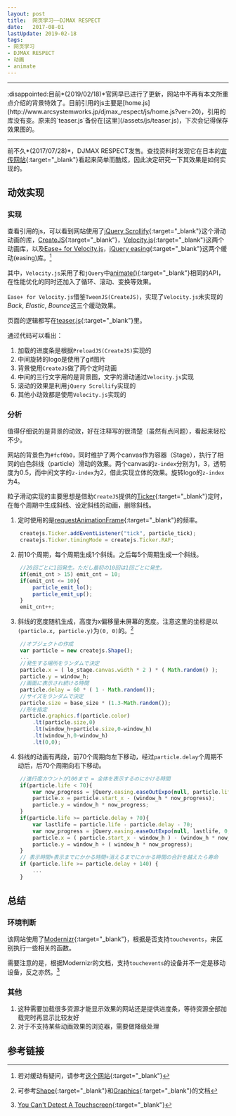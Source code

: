 ```yaml
---
layout: post
title:  网页学习——DJMAX RESPECT
date:   2017-08-01
lastUpdate: 2019-02-18
tags:
- 网页学习
- DJMAX RESPECT
- 动画
- animate
---
```


<hr>
:disappointed:目前*(2019/02/18)*官网早已进行了更新，网站中不再有本文所重点介绍的背景特效了。目前引用的js主要是[home.js](http://www.arcsystemworks.jp/djmax_respect/js/home.js?ver=20)，引用的库没有变。原来的`teaser.js`备份在[这里](/assets/js/teaser.js)，下次会记得保存效果图的。
<hr>

前不久*(2017/07/28)*，DJMAX RESPECT发售。查找资料时发现它在日本的[宣传网站](http://www.arcsystemworks.jp/djmax_respect/){:target="_blank"}看起来简单而酷炫，因此决定研究一下其效果是如何实现的。

## 动效实现

### 实现

查看引用的js，可以看到网站使用了[jQuery Scrollify](https://projects.lukehaas.me/scrollify/){:target="_blank"}这个滑动动画的库，[CreateJS](http://www.createjs.com/){:target="_blank"}，[Velocity.js](http://velocityjs.org/){:target="_blank"}这两个动画库，以及[Ease+ for Velocity.js](https://github.com/yuichiroharai/easeplus-velocity)，[jQuery easing](http://gsgd.co.uk/sandbox/jquery/easing/){:target="_blank"}这两个缓动(easing)库。[^1]

其中，`Velocity.js`采用了和`jQuery`中[animate()](http://api.jquery.com/animate/){:target="_blank"}相同的API，在性能优化的同时还加入了循环、滚动、变换等效果。

`Ease+ for Velocity.js`借鉴`TweenJS(CreateJS)`，实现了`Velocity.js`未实现的*Back*, *Elastic*, *Bounce*这三个缓动效果。

页面的逻辑都写在[teaser.js](http://www.arcsystemworks.jp/djmax_respect/js/teaser.js){:target="_blank"}里。

通过代码可以看出：
1. 加载的进度条是根据`PreloadJS(CreateJS)`实现的
2. 中间旋转的logo是使用了gif图片
3. 背景使用`CreateJS`做了两个定时动画
4. 中间的三行文字用的是背景图，文字的滑动通过`Velocity.js`实现
5. 滚动的效果是利用`jQuery Scrollify`实现的
6. 其他小动效都是使用`Velocity.js`实现的

### 分析

值得仔细说的是背景的动效，好在注释写的很清楚（虽然有点问题），看起来轻松不少。

网站的背景色为`#fcf0b0`，同时维护了两个canvas作为容器（Stage），执行了相同的白色斜线（particle）滑动的效果。两个canvas的`z-index`分别为1，3，透明度为0.5，而中间文字的`z-index`为2，借此实现立体的效果。旋转logo的`z-index`为4。

粒子滑动实现的主要思想是借助`CreateJS`提供的[Ticker](http://www.createjs.com/docs/easeljs/classes/Ticker.html){:target="_blank"}定时，在每个周期中生成斜线、设定斜线的动画，删除斜线。

1. 定时使用的是[requestAnimationFrame](https://developer.mozilla.org/en-US/docs/Web/API/window/requestAnimationFrame){:target="_blank"}的频率。
> 
```javascript
    createjs.Ticker.addEventListener("tick", particle_tick);
	createjs.Ticker.timingMode = createjs.Ticker.RAF;
```

2. 前10个周期，每个周期生成1个斜线。之后每5个周期生成一个斜线。<span></span>
>
```javascript
    //20回ごとに1回発生。ただし最初の10回は1回ごとに発生。
    if(emit_cnt > 15) emit_cnt = 10;
    if(emit_cnt <= 10){
        particle_emit_lo();
        particle_emit_up();
    }
    emit_cnt++;
```

3. 斜线的宽度随机生成，高度为x偏移量未屏幕的宽度。注意这里的坐标是以`(particle.x, particle.y)`为`(0, 0)`的。[^2]
>
```javascript
    //オブジェクトの作成
	var particle = new createjs.Shape();
    ...
    //発生する場所をランダムで決定
	particle.x = ( lo_stage.canvas.width * 2 ) * ( Math.random() );
	particle.y = window_h;
	//画面に表示され続ける時間
	particle.delay = 60 * ( 1 - Math.random());
    //サイズをランダムで決定
    particle.size = base_size * (1.3-Math.random());
    //形を指定
    particle.graphics.f(particle.color)
        .lt(particle.size,0)
        .lt(window_h+particle.size,0-window_h)
        .lt(window_h,0-window_h)
        .lt(0,0);
```

4. 斜线的动画有两段，前70个周期向左下移动，经过`particle.delay`个周期不动后，后70个周期向右下移动。
>
```javascript
    //進行度カウントが100まで = 全体を表示するのにかける時間
	if(particle.life < 70){
		var now_progress = jQuery.easing.easeOutExpo(null, particle.life, 0, 1, 69);
		particle.x = particle.start_x - (window_h * now_progress);
		particle.y = window_h * now_progress;
    }
	if(particle.life >= particle.delay + 70){
		var lastlife = particle.life - particle.delay - 70;
		var now_progress = jQuery.easing.easeOutExpo(null, lastlife, 0, 1, 69);
		particle.x = ( particle.start_x - window_h ) - (window_h * now_progress);
		particle.y = window_h + ( window_h * now_progress);
	}
    // 表示時間+表示までにかかる時間+消えるまでにかかる時間の合計を越えたら寿命
    if (particle.life >= particle.delay + 140) {
		...
	}
```

## 总结

### 环境判断

该网站使用了[Modernizr](https://modernizr.com/){:target="_blank"}，根据是否支持`touchevents`，来区别执行一些相关的函数。

需要注意的是，根据Modernizr的文档，支持`touchevents`的设备并不一定是移动设备，反之亦然。[^3]

### 其他

1. 这种需要加载很多资源才能显示效果的网站还是提供进度条，等待资源全部加载完时再显示比较友好
2. 对于不支持某些动画效果的浏览器，需要做降级处理

## 参考链接

[^1]: 若对缓动有疑问，请参考[这个网站](http://easings.net/){:target="_blank"}
[^2]: 可参考[Shape](http://www.createjs.com/docs/easeljs/classes/Shape.html){:target="_blank"}和[Graphics](http://www.createjs.com/docs/easeljs/classes/Graphics.html){:target="_blank"}的文档
[^3]: [You Can't Detect A Touchscreen](http://www.stucox.com/blog/you-cant-detect-a-touchscreen/){:target="_blank"}